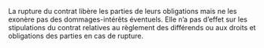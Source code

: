 La rupture du contrat libère les parties de leurs obligations mais ne les exonère pas
des dommages-intérêts éventuels.
Elle n’a pas d’effet sur les stipulations du contrat relatives au règlement des différends ou aux
droits et obligations des parties en cas de rupture.